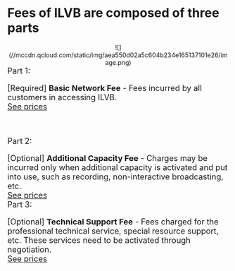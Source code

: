 # Fees of ILVB are composed of three parts
<div style="width:auto;text-align:center">
![](//mccdn.qcloud.com/static/img/aea550d02a5c604b234e165137101e26/image.png)
</div>
<font size=4>
Part 1:

[Required]  **Basic Network Fee** - Fees incurred by all customers in accessing ILVB.</br>
[See prices](https://www.qcloud.com/doc/product/268/5128)

</br>

Part 2:

[Optional] **Additional Capacity Fee** - Charges may be incurred only when additional capacity is activated and put into use, such as recording, non-interactive broadcasting, etc.</br>
[See prices](https://www.qcloud.com/doc/product/268/5129)
</br>
Part 3:

[Optional] **Technical Support Fee** - Fees charged for the professional technical service, special resource support, etc. These services need to be activated through negotiation.</br>
[See prices](https://www.qcloud.com/doc/product/268/5130)

</br>



